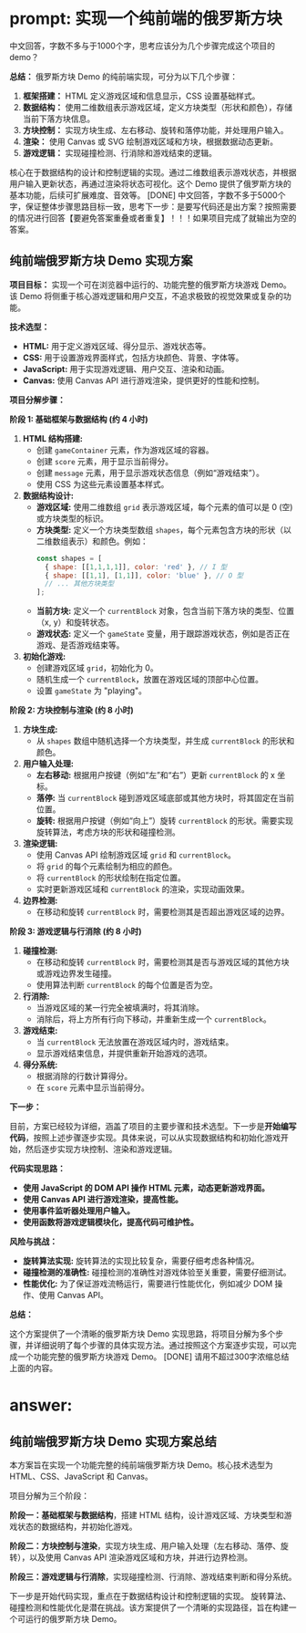 # prompt: 实现一个纯前端的俄罗斯方块
中文回答，字数不多与于1000个字，思考应该分为几个步骤完成这个项目的demo？

**总结：** 
俄罗斯方块 Demo 的纯前端实现，可分为以下几个步骤：

1. **框架搭建：** HTML 定义游戏区域和信息显示，CSS 设置基础样式。
2. **数据结构：** 使用二维数组表示游戏区域，定义方块类型（形状和颜色），存储当前下落方块信息。
3. **方块控制：** 实现方块生成、左右移动、旋转和落停功能，并处理用户输入。
4. **渲染：** 使用 Canvas 或 SVG 绘制游戏区域和方块，根据数据动态更新。
5. **游戏逻辑：** 实现碰撞检测、行消除和游戏结束的逻辑。

核心在于数据结构的设计和控制逻辑的实现。通过二维数组表示游戏状态，并根据用户输入更新状态，再通过渲染将状态可视化。这个 Demo 提供了俄罗斯方块的基本功能，后续可扩展难度、音效等。
[DONE]
中文回答，字数不多于5000个字，保证整体步骤思路目标一致，思考下一步：是要写代码还是出方案？按照需要的情况进行回答【要避免答案重叠或者重复】！！！如果项目完成了就输出为空的答案。

## 纯前端俄罗斯方块 Demo 实现方案

**项目目标：** 实现一个可在浏览器中运行的、功能完整的俄罗斯方块游戏 Demo。该 Demo 将侧重于核心游戏逻辑和用户交互，不追求极致的视觉效果或复杂的功能。

**技术选型：**

*   **HTML:** 用于定义游戏区域、得分显示、游戏状态等。
*   **CSS:** 用于设置游戏界面样式，包括方块颜色、背景、字体等。
*   **JavaScript:** 用于实现游戏逻辑、用户交互、渲染和动画。
*   **Canvas:**  使用 Canvas API 进行游戏渲染，提供更好的性能和控制。

**项目分解步骤：**

**阶段 1: 基础框架与数据结构 (约 4 小时)**

1.  **HTML 结构搭建:**
    *   创建 `gameContainer` 元素，作为游戏区域的容器。
    *   创建 `score` 元素，用于显示当前得分。
    *   创建 `message` 元素，用于显示游戏状态信息（例如“游戏结束”）。
    *   使用 CSS 为这些元素设置基本样式。
2.  **数据结构设计:**
    *   **游戏区域:** 使用二维数组 `grid` 表示游戏区域，每个元素的值可以是 0 (空) 或方块类型的标识。
    *   **方块类型:** 定义一个方块类型数组 `shapes`，每个元素包含方块的形状（以二维数组表示）和颜色。例如：
        ```javascript
        const shapes = [
          { shape: [[1,1,1,1]], color: 'red' }, // I 型
          { shape: [[1,1], [1,1]], color: 'blue' }, // O 型
          // ... 其他方块类型
        ];
        ```
    *   **当前方块:** 定义一个 `currentBlock` 对象，包含当前下落方块的类型、位置（x, y）和旋转状态。
    *   **游戏状态:** 定义一个 `gameState` 变量，用于跟踪游戏状态，例如是否正在游戏、是否游戏结束等。
3.  **初始化游戏:**
    *   创建游戏区域 `grid`，初始化为 0。
    *   随机生成一个 `currentBlock`，放置在游戏区域的顶部中心位置。
    *   设置 `gameState` 为 "playing"。

**阶段 2: 方块控制与渲染 (约 8 小时)**

1.  **方块生成:**
    *   从 `shapes` 数组中随机选择一个方块类型，并生成 `currentBlock` 的形状和颜色。
2.  **用户输入处理:**
    *   **左右移动:**  根据用户按键（例如“左”和“右”）更新 `currentBlock` 的 x 坐标。
    *   **落停:**  当 `currentBlock` 碰到游戏区域底部或其他方块时，将其固定在当前位置。
    *   **旋转:**  根据用户按键（例如“向上”）旋转 `currentBlock` 的形状。需要实现旋转算法，考虑方块的形状和碰撞检测。
3.  **渲染逻辑:**
    *   使用 Canvas API 绘制游戏区域 `grid` 和 `currentBlock`。
    *   将 `grid` 的每个元素绘制为相应的颜色。
    *   将 `currentBlock` 的形状绘制在指定位置。
    *   实时更新游戏区域和 `currentBlock` 的渲染，实现动画效果。
4.  **边界检测:**
    *   在移动和旋转 `currentBlock` 时，需要检测其是否超出游戏区域的边界。

**阶段 3: 游戏逻辑与行消除 (约 8 小时)**

1.  **碰撞检测:**
    *   在移动和旋转 `currentBlock` 时，需要检测其是否与游戏区域的其他方块或游戏边界发生碰撞。
    *   使用算法判断 `currentBlock` 的每个位置是否为空。
2.  **行消除:**
    *   当游戏区域的某一行完全被填满时，将其消除。
    *   消除后，将上方所有行向下移动，并重新生成一个 `currentBlock`。
3.  **游戏结束:**
    *   当 `currentBlock` 无法放置在游戏区域内时，游戏结束。
    *   显示游戏结束信息，并提供重新开始游戏的选项。
4.  **得分系统:**
    *   根据消除的行数计算得分。
    *   在 `score` 元素中显示当前得分。

**下一步：**

目前，方案已经较为详细，涵盖了项目的主要步骤和技术选型。下一步是**开始编写代码**，按照上述步骤逐步实现。具体来说，可以从实现数据结构和初始化游戏开始，然后逐步实现方块控制、渲染和游戏逻辑。

**代码实现思路：**

*   **使用 JavaScript 的 DOM API 操作 HTML 元素，动态更新游戏界面。**
*   **使用 Canvas API 进行游戏渲染，提高性能。**
*   **使用事件监听器处理用户输入。**
*   **使用函数将游戏逻辑模块化，提高代码可维护性。**

**风险与挑战：**

*   **旋转算法实现:** 旋转算法的实现比较复杂，需要仔细考虑各种情况。
*   **碰撞检测的准确性:** 碰撞检测的准确性对游戏体验至关重要，需要仔细测试。
*   **性能优化:**  为了保证游戏流畅运行，需要进行性能优化，例如减少 DOM 操作、使用 Canvas API。

**总结：**

这个方案提供了一个清晰的俄罗斯方块 Demo 实现思路，将项目分解为多个步骤，并详细说明了每个步骤的具体实现方法。通过按照这个方案逐步实现，可以完成一个功能完整的俄罗斯方块游戏 Demo。
[DONE]
请用不超过300字浓缩总结上面的内容。
# answer: 
 ## 纯前端俄罗斯方块 Demo 实现方案总结

本方案旨在实现一个功能完整的纯前端俄罗斯方块 Demo。核心技术选型为 HTML、CSS、JavaScript 和 Canvas。

项目分解为三个阶段：

**阶段一：基础框架与数据结构**，搭建 HTML 结构，设计游戏区域、方块类型和游戏状态的数据结构，并初始化游戏。

**阶段二：方块控制与渲染**，实现方块生成、用户输入处理（左右移动、落停、旋转），以及使用 Canvas API 渲染游戏区域和方块，并进行边界检测。

**阶段三：游戏逻辑与行消除**，实现碰撞检测、行消除、游戏结束判断和得分系统。

下一步是开始代码实现，重点在于数据结构设计和控制逻辑的实现。 旋转算法、碰撞检测和性能优化是潜在挑战。该方案提供了一个清晰的实现路径，旨在构建一个可运行的俄罗斯方块 Demo。

